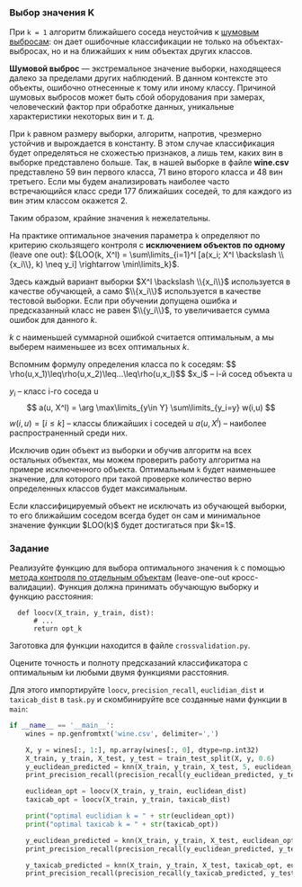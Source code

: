 ### Выбор значения K

При `k = 1` алгоритм ближайшего соседа неустойчив к [шумовым выбросам](http://www.machinelearning.ru/wiki/index.php?title=%D0%9C%D0%B5%D1%82%D0%BE%D0%B4_%D0%B1%D0%BB%D0%B8%D0%B6%D0%B0%D0%B9%D1%88%D0%B8%D1%85_%D1%81%D0%BE%D1%81%D0%B5%D0%B4%D0%B5%D0%B9#.D0.9E.D1.82.D1.81.D0.B5.D0.B2_.D1.88.D1.83.D0.BC.D0.B0_.28.D0.B2.D1.8B.D0.B1.D1.80.D0.BE.D1.81.D0.BE.D0.B2.29): он дает ошибочные классификации не только
на объектах-выбросах, но и на ближайших к ним объектах других классов.

**Шумовой выброс** — экстремальное значение выборки, находящееся далеко за пределами других наблюдений. В данном контексте это объекты, ошибочно отнесенные к тому или иному классу. Причиной шумовых выбросов может быть сбой оборудования при замерах, человеческий фактор при обработке данных, уникальные характеристики некоторых вин и т. д.

При `k` равном размеру выборки, алгоритм, напротив, чрезмерно устойчив и вырождается в константу. В этом случае классификация будет определяться не схожестью признаков, а лишь тем, каких вин в выборке представлено больше. Так, в нашей выборке в файле **wine.csv** представлено 59 вин первого класса, 71 вино второго класса и 48 вин третьего. Если мы будем анализировать наиболее часто встречающийся класс среди 177 ближайших соседей, то для каждого из вин этим классом окажется 2.

Таким образом, крайние значения `k` нежелательны.

На практике оптимальное значения параметра `k` определяют по критерию скользящего контроля с **исключением объектов по одному** (leave one out):
${LOO(k, X^l) = \sum\limits_{i=1}^l [a(x_i; X^l \backslash \\{x_i\\}, k) \neq y_i] \rightarrow \min\limits_k}$.

Здесь каждый вариант выборки $X^l \backslash \\{x_i\\}$ используется в качестве обучающей, а само $\\{x_i\\}$ используется 
в качестве тестовой выборки. Если при обучении допущена ошибка и предсказанный класс не равен $\\{y_i\\}$, то увеличивается 
сумма ошибок для данного $k$.

$k$ с наименьшей суммарной ошибкой считается оптимальным, а мы выберем наименьшее из всех оптимальных $k$.

<div class="hint">
Вспомним формулу определения класса по k соседям:
$$
\rho(u,x_1)\leq\rho(u,x_2)\leq...\leq\rho(u,x_l)$$
$x_i$ – i-й сосед объекта u

$y_i$ – класс i-го соседа u
$$
a(u, X^l) = \arg \max\limits_{y\in Y} \sum\limits_{y_i=y} w(i,u)
$$
$w(i,u) = [i\leq k]$ – классы ближайших i соседей u
$a(u, X^l)$ – наиболее распространенный среди них.
</div>

Исключив один объект из выборки и обучив алгоритм на всех остальных объектах, мы можем проверить работу алгоритма на примере исключенного объекта. Оптимальным `k` будет наименьшее значение, для которого при такой проверке количество верно определенных классов будет максимальным.

<div class="hint">
Если классифицируемый объект не исключать из обучающей выборки, то его ближайшим соседом всегда будет он сам и минимальное значение функции $LOO(k)$ будет достигаться при $k=1$. 
</div>

### Задание

Реализуйте функцию для выбора оптимального значения `k` с помощью [метода контроля по отдельным объектам](http://www.machinelearning.ru/wiki/index.php?title=%D0%A1%D0%BA%D0%BE%D0%BB%D1%8C%D0%B7%D1%8F%D1%89%D0%B8%D0%B9_%D0%BA%D0%BE%D0%BD%D1%82%D1%80%D0%BE%D0%BB%D1%8C#.D0.9A.D0.BE.D0.BD.D1.82.D1.80.D0.BE.D0.BB.D1.8C_.D0.BF.D0.BE_.D0.BE.D1.82.D0.B4.D0.B5.D0.BB.D1.8C.D0.BD.D1.8B.D0.BC_.D0.BE.D0.B1.D1.8A.D0.B5.D0.BA.D1.82.D0.B0.D0.BC_.28leave-one-out_CV.29)
(leave-one-out кросс-валидации). Функция должна принимать обучающую выборку и функцию расстояния:

      def loocv(X_train, y_train, dist):
          # ...
          return opt_k

Заготовка для функции находится в файле `crossvalidation.py`. 

Оцените точность и полноту предсказаний классификатора с оптимальным `k`и любыми двумя функциями расстояния.

Для этого импортируйте `loocv`, `precision_recall`, `euclidian_dist` и `taxicab_dist` в `task.py` и скомбинируйте все созданные нами функции в `main`:
```python
if __name__ == '__main__':
    wines = np.genfromtxt('wine.csv', delimiter=',')

    X, y = wines[:, 1:], np.array(wines[:, 0], dtype=np.int32)
    X_train, y_train, X_test, y_test = train_test_split(X, y, 0.6)
    y_euclidean_predicted = knn(X_train, y_train, X_test, 5, euclidean_dist)
    print_precision_recall(precision_recall(y_euclidean_predicted, y_test))

    euclidean_opt = loocv(X_train, y_train, euclidean_dist)
    taxicab_opt = loocv(X_train, y_train, taxicab_dist)

    print("optimal euclidian k = " + str(euclidean_opt))
    print("optimal taxicab k = " + str(taxicab_opt))

    y_euclidean_predicted = knn(X_train, y_train, X_test, euclidean_opt, euclidean_dist)
    print_precision_recall(precision_recall(y_euclidean_predicted, y_test))

    y_taxicab_predicted = knn(X_train, y_train, X_test, taxicab_opt, euclidean_dist)
    print_precision_recall(precision_recall(y_taxicab_predicted, y_test))
```

